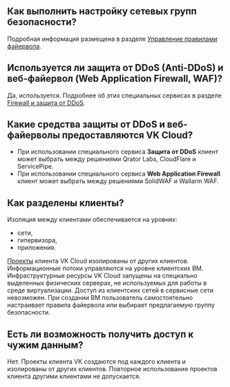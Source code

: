 ## Как выполнить настройку сетевых групп безопасности?

Подробная информация размещена в разделе [Управление правилами файервола](/ru/networks/vnet/operations/secgroups).

## Используется ли защита от DDoS (Anti-DDoS) и веб-файервол (Web Application Firewall, WAF)?

Да, используется. Подробнее об этих специальных сервисах в разделе [Firewall и защита от DDoS](/ru/additionals/special/firewall-and-protection-ddos).

## Какие средства защиты от DDoS и веб-файерволы предоставляются VK Cloud?

- При использовании специального сервиса **Защита от DDoS** клиент может выбрать между решениями Qrator Labs, CloudFlare и ServicePipe.
- При использовании специального сервиса **Web Application Firewall** клиент может выбрать между решениями SolidWAF и Wallarm WAF.

## Как разделены клиенты?

Изоляция между клиентами обеспечивается на уровнях:

- сети,
- гипервизора,
- приложения.

[Проекты](/ru/base/account/concepts/projects) клиента VK Cloud изолированы от других клиентов. Информационные потоки управляются на уровне клиентских ВМ. Инфраструктурные ресурсы VK Cloud запущены на специально выделенных физических серверах, не используемых для работы в среде виртуализации. Доступ из клиентских сетей в сервисные сети невозможен. При создании ВМ пользователь самостоятельно настраивает правила файервола или выбирает предлагаемую группу безопасности.

## Есть ли возможность получить доступ к чужим данным?

Нет. Проекты клиента VK создаются под каждого клиента и изолированы от других клиентов. Повторное использование проектов клиента другими клиентами не допускается.
